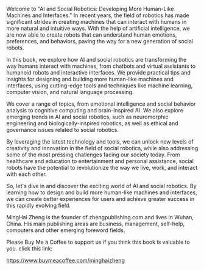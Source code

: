 
Welcome to "AI and Social Robotics: Developing More Human-Like Machines and Interfaces." In recent years, the field of robotics has made significant strides in creating machines that can interact with humans in more natural and intuitive ways. With the help of artificial intelligence, we are now able to create robots that can understand human emotions, preferences, and behaviors, paving the way for a new generation of social robots.

In this book, we explore how AI and social robotics are transforming the way humans interact with machines, from chatbots and virtual assistants to humanoid robots and interactive interfaces. We provide practical tips and insights for designing and building more human-like machines and interfaces, using cutting-edge tools and techniques like machine learning, computer vision, and natural language processing.

We cover a range of topics, from emotional intelligence and social behavior analysis to cognitive computing and brain-inspired AI. We also explore emerging trends in AI and social robotics, such as neuromorphic engineering and biologically-inspired robotics, as well as ethical and governance issues related to social robotics.

By leveraging the latest technology and tools, we can unlock new levels of creativity and innovation in the field of social robotics, while also addressing some of the most pressing challenges facing our society today. From healthcare and education to entertainment and personal assistance, social robots have the potential to revolutionize the way we live, work, and interact with each other.

So, let's dive in and discover the exciting world of AI and social robotics. By learning how to design and build more human-like machines and interfaces, we can create better experiences for users and achieve greater success in this rapidly evolving field.

MingHai Zheng is the founder of zhengpublishing.com and lives in Wuhan, China. His main publishing areas are business, management, self-help, computers and other emerging foreword fields.

Please Buy Me a Coffee to support us if you think this book is valuable to you. click this link:

https://www.buymeacoffee.com/minghaizheng
